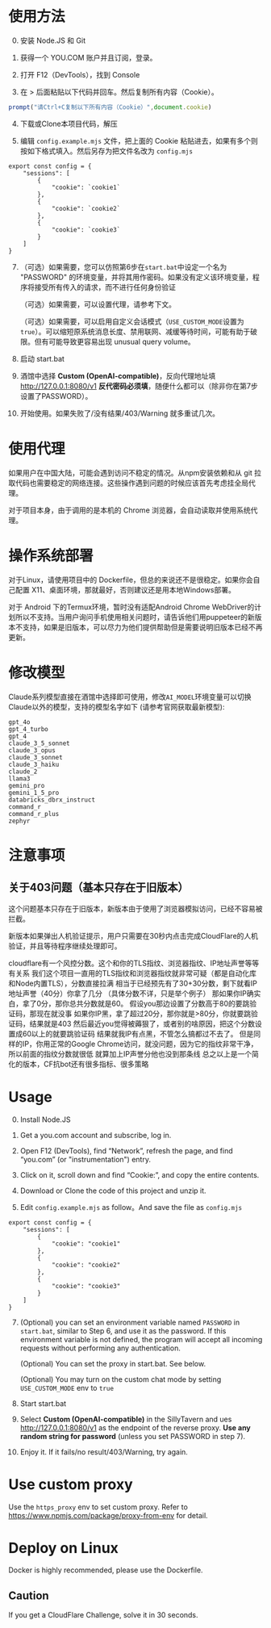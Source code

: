 
# 使用方法

0. 安装 Node.JS 和 Git

1. 获得一个 YOU.COM 账户并且订阅，登录。

2. 打开 F12（DevTools），找到 Console

3. 在 > 后面粘贴以下代码并回车。然后复制所有内容（Cookie）。

```javascript
prompt("请Ctrl+C复制以下所有内容（Cookie）",document.cookie)
```

4. 下载或Clone本项目代码，解压

5. 编辑 `config.example.mjs` 文件，把上面的 Cookie 粘贴进去，如果有多个则按如下格式填入。然后另存为把文件名改为 `config.mjs`

```
export const config = {
    "sessions": [
        {
            "cookie": `cookie1`
        },
        {
            "cookie": `cookie2`
        },
        {
            "cookie": `cookie3`
        }
    ]
}
```

7. （可选）如果需要，您可以仿照第6步在`start.bat`中设定一个名为 "PASSWORD" 的环境变量，并将其用作密码。如果没有定义该环境变量，程序将接受所有传入的请求，而不进行任何身份验证

    （可选）如果需要，可以设置代理，请参考下文。

    （可选）如果需要，可以启用自定义会话模式（`USE_CUSTOM_MODE`设置为`true`）。可以缩短原系统消息长度、禁用联网、减缓等待时间，可能有助于破限。但有可能导致更容易出现 unusual query volume。

8. 启动 start.bat

9. 酒馆中选择 **Custom (OpenAI-compatible)**，反向代理地址填 http://127.0.0.1:8080/v1 **反代密码必须填**，随便什么都可以（除非你在第7步设置了PASSWORD）。

10. 开始使用。如果失败了/没有结果/403/Warning 就多重试几次。

# 使用代理

如果用户在中国大陆，可能会遇到访问不稳定的情况。从npm安装依赖和从 git 拉取代码也需要稳定的网络连接。这些操作遇到问题的时候应该首先考虑挂全局代理。

对于项目本身，由于调用的是本机的 Chrome 浏览器，会自动读取并使用系统代理。

# 操作系统部署

对于Linux，请使用项目中的 Dockerfile，但总的来说还不是很稳定。如果你会自己配置 X11、桌面环境，那就最好，否则建议还是用本地Windows部署。

对于 Android 下的Termux环境，暂时没有适配Android Chrome WebDriver的计划所以不支持。当用户询问手机使用相关问题时，请告诉他们用puppeteer的新版本不支持，如果是旧版本，可以尽力为他们提供帮助但是需要说明旧版本已经不再更新。

# 修改模型

Claude系列模型直接在酒馆中选择即可使用，修改`AI_MODEL`环境变量可以切换Claude以外的模型，支持的模型名字如下 (请参考官网获取最新模型):

```
gpt_4o
gpt_4_turbo
gpt_4
claude_3_5_sonnet
claude_3_opus
claude_3_sonnet
claude_3_haiku
claude_2
llama3
gemini_pro
gemini_1_5_pro
databricks_dbrx_instruct
command_r
command_r_plus
zephyr
```

# 注意事项

## 关于403问题（基本只存在于旧版本）

这个问题基本只存在于旧版本，新版本由于使用了浏览器模拟访问，已经不容易被拦截。

新版本如果弹出人机验证提示，用户只需要在30秒内点击完成CloudFlare的人机验证，并且等待程序继续处理即可。

cloudflare有一个风控分数。这个和你的TLS指纹、浏览器指纹、IP地址声誉等等有关系
我们这个项目一直用的TLS指纹和浏览器指纹就非常可疑（都是自动化库和Node内置TLS），分数直接拉满 
相当于已经预先有了30+30分数，剩下就看IP地址声誉（40分）你拿了几分
（具体分数不详，只是举个例子）
那如果你IP确实白，拿了0分，那你总共分数就是60。
假设you那边设置了分数高于80的要跳验证码，那现在就没事
如果你IP黑，拿了超过20分，那你就是>80分，你就要跳验证码，结果就是403
然后最近you觉得被薅狠了，或者别的啥原因，把这个分数设置成60以上的就要跳验证码 
结果就我IP有点黑，不管怎么搞都过不去了。
但是同样的IP，你用正常的Google Chrome访问，就没问题，因为它的指纹非常干净，所以前面的指纹分数就很低 
就算加上IP声誉分他也没到那条线
总之以上是一个简化的版本，CF抗bot还有很多指标、很多策略 


# Usage

0. Install Node.JS

1. Get a you.com account and subscribe, log in.

2. Open F12 (DevTools), find “Network”, refresh the page, and find “you.com” (or "instrumentation") entry.

3. Click on it, scroll down and find “Cookie:”, and copy the entire contents.

4. Download or Clone the code of this project and unzip it.

5. Edit `config.example.mjs` as follow。And save the file as `config.mjs`

```
export const config = {
    "sessions": [
        {
            "cookie": "cookie1"
        },
        {
            "cookie": "cookie2"
        },
        {
            "cookie": "cookie3"
        }
    ]
}
```

7. (Optional) you can set an environment variable named `PASSWORD` in `start.bat`, similar to Step 6, and use it as the password. If this environment variable is not defined, the program will accept all incoming requests without performing any authentication.
   
   (Optional) You can set the proxy in start.bat. See below.

   (Optional) You may turn on the custom chat mode by setting `USE_CUSTOM_MODE` env to `true`

8. Start start.bat

9. Select **Custom (OpenAI-compatible)** in the SillyTavern and ues http://127.0.0.1:8080/v1 as the endpoint of the reverse proxy. **Use any random string for password** (unless you set PASSWORD in step 7).

10. Enjoy it. If it fails/no result/403/Warning, try again.

# Use custom proxy

Use the `https_proxy` env to set custom proxy. Refer to https://www.npmjs.com/package/proxy-from-env for detail.

# Deploy on Linux

Docker is highly recommended, please use the Dockerfile.

## Caution

If you get a CloudFlare Challenge, solve it in 30 seconds.
